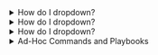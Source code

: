 <details>
<summary>How do I dropdown?</summary>
<br>
This is how you dropdown.
</details>

<details>
<summary>How do I dropdown?</summary>
<br>
This is how you dropdown.
</details>

<details>
<summary>How do I dropdown?</summary>
<br>
This is how you dropdown.
</details>

<details>
<summary>Ad-Hoc Commands and Playbooks</summary>
<br>

![](i/20220516173519.png)  
![](i/20220516173605.png)  
![](i/20220516173639.png)  
![](i/20220516173724.png)  
![](i/20220516173755.png)  

- Remote host Management
![](i/20220519095938.png)  
![](i/20220519100017.png)  
![](i/20220519100122.png)  
![](i/20220519100149.png)  
</details>
